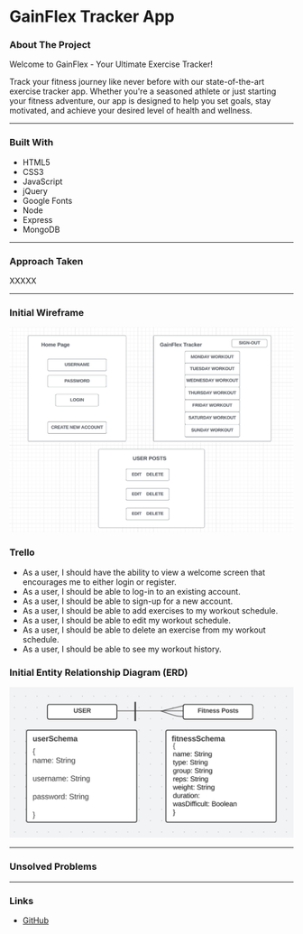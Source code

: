 <div id="top"></div>

# GainFlex Tracker App

### About The Project
Welcome to GainFlex - Your Ultimate Exercise Tracker!

Track your fitness journey like never before with our state-of-the-art exercise tracker app. Whether you're a seasoned athlete or just starting your fitness adventure, our app is designed to help you set goals, stay motivated, and achieve your desired level of health and wellness.

---
### Built With
- HTML5
- CSS3
- JavaScript
- jQuery
- Google Fonts 
- Node 
- Express 
- MongoDB

---
### Approach Taken 
XXXXX


---
### Initial Wireframe 
![**Project 2 Wireframe**](images/project2Wireframe.png)

### Trello 
- As a user, I should have the ability to view a welcome screen that encourages me to either login or register.
- As a user, I should be able to log-in to an existing account. 
- As a user, I should be able to sign-up for a new account. 
- As a user, I should be able to add exercises to my workout schedule. 
- As a user, I should be able to edit my workout schedule. 
- As a user, I should be able to delete an exercise from my workout schedule. 
- As a user, I should be able to see my workout history. 


### Initial Entity Relationship Diagram (ERD)
![**Project 2 ERD**](images/project2ERD.png)


---
### Unsolved Problems 


---
### Links
  * [GitHub](XXXXXX)
